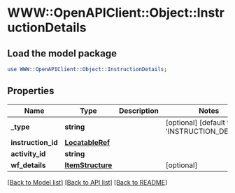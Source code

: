 # WWW::OpenAPIClient::Object::InstructionDetails

## Load the model package
```perl
use WWW::OpenAPIClient::Object::InstructionDetails;
```

## Properties
Name | Type | Description | Notes
------------ | ------------- | ------------- | -------------
**_type** | **string** |  | [optional] [default to &#39;INSTRUCTION_DETAILS&#39;]
**instruction_id** | [**LocatableRef**](LocatableRef.md) |  | 
**activity_id** | **string** |  | 
**wf_details** | [**ItemStructure**](ItemStructure.md) |  | [optional] 

[[Back to Model list]](../README.md#documentation-for-models) [[Back to API list]](../README.md#documentation-for-api-endpoints) [[Back to README]](../README.md)


